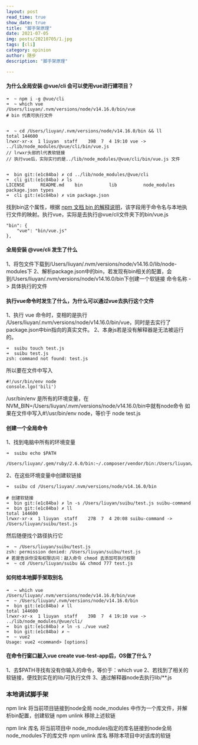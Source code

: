 ```yaml
---
layout: post
read_time: true
show_date: true
title: "脚手架原理"
date: 2021-07-05
img: posts/20210705/1.jpg
tags: [cli]
category: opinion
author: 随步
description: "脚手架原理"

---
```

#### 为什么全局安装 @vue/cli 会可以使用vue进行建项目？

```
➜  ~ npm i -g @vue/cli
➜  ~ which vue
/Users/liuyan/.nvm/versions/node/v14.16.0/bin/vue
# bin 代表可执行文件

```
```

➜  ~ cd /Users/liuyan/.nvm/versions/node/v14.16.0/bin && ll
total 144600
lrwxr-xr-x  1 liuyan  staff    39B  7  4 19:10 vue -> ../lib/node_modules/@vue/cli/bin/vue.js
// lrwxr头部的l代表软链接
// 执行vue后，实际实行的是../lib/node_modules/@vue/cli/bin/vue.js 文件

```
```

➜  bin git:(e1c84ba) ✗ cd ../lib/node_modules/@vue/cli
➜  cli git:(e1c84ba) ✗ ls
LICENSE      README.md    bin          lib          node_modules package.json types
➜  cli git:(e1c84ba) ✗ vim package.json

```
找到bin这个属性，根据 [npm 文档 bin 的解释说明](https://docs.npmjs.com/cli/v6/configuring-npm/package-json#bin)，该字段用于命令名与本地执行文件的映射。执行vue，实际是去执行@vue/cli文件夹下的bin/vue.js
```
"bin": {
    "vue": "bin/vue.js"
},
```

#### 全局安装 @vue/cli 发生了什么
1、将包文件下载到/Users/liuyan/.nvm/versions/node/v14.16.0/lib/node-modules下
2、解析package.json中的bin，若发现有bin相关的配置，会到/Users/liuyan/.nvm/versions/node/v14.16.0/bin下创建一个软链接
命令名称 -> 具体执行的文件

#### 执行vue命令时发生了什么，为什么可以通过vue去执行这个文件

1、执行 vue 命令时，变相的是执行 /Users/liuyan/.nvm/versions/node/v14.16.0/bin/vue，同时是去实行了package.json中bin指向的真实文件。
2、本身js若是没有解释器是无法被运行的。
```
➜  suibu touch test.js
➜  suibu test.js
zsh: command not found: test.js
```
所以要在文件中写入
```
#!/usr/bin/env node
console.lgo('bili')
```
/usr/bin/env 是所有的环境变量，在
NVM_BIN=/Users/liuyan/.nvm/versions/node/v14.16.0/bin中就有node命令
如果在文件中写入#!/usr/bin/env node，等价于 node test.js

#### 创建一个全局命令

1、找到电脑中所有的环境变量
```
➜  suibu echo $PATH

/Users/liuyan/.gem/ruby/2.6.0/bin:~/.composer/vendor/bin:/Users/liuyan/.nvm/versions/node/v14.16.0/bin:/usr/local/bin:/usr/bin:/bin:/usr/sbin:/sbin
```
2、在这些环境变量中创建软链接

```
➜  suibu cd /Users/liuyan/.nvm/versions/node/v14.16.0/bin

# 创建软链接
➜  bin git:(e1c84ba) ✗ ln -s /Users/liuyan/suibu/test.js suibu-command
➜  bin git:(e1c84ba) ✗ ll
total 144600
lrwxr-xr-x  1 liuyan  staff    27B  7  4 20:08 suibu-command -> /Users/liuyan/suibu/test.js
```
然后随便找个路径执行它
```
➜  ~ /Users/liuyan/suibu/test.js
zsh: permission denied: /Users/liuyan/suibu/test.js
# 若是告诉你没有权限访问：敲入命令 chmod 去添加可执行权限
➜  ~ cd /Users/liuyan/suibu && chmod 777 test.js
```


#### 如何给本地脚手架取别名
```
➜  ~ which vue
/Users/liuyan/.nvm/versions/node/v14.16.0/bin/vue
➜  ~ /Users/liuyan/.nvm/versions/node/v14.16.0/bin
➜  bin git:(e1c84ba) ✗ ll
total 144600
lrwxr-xr-x  1 liuyan  staff    39B  7  4 19:10 vue -> ../lib/node_modules/@vue/cli/
➜  bin git:(e1c84ba) ✗ ln -s ./vue vue2
➜  bin git:(e1c84ba) ✗ ~
➜  ~ vue2
Usage: vue2 <command> [options]
```

#### 在命令行窗口敲入vue create vue-test-app后，OS做了什么？
1、去$PATH寻找有没有你输入的命令，等价于：which vue
2、若找到了相关的软链接，便找到实在的lib/可执行文件
3、通过解释器node去执行lib/**.js


### 本地调试脚手架

npm link
将当前项目链接到node全局 node_modules 中作为一个库文件，并解析bin配置，创建软链
npm unlink
移除上述软链

npm link 库名
将当前项目中 node_modules指定的库名链接到node全局node_modules下的库文件
npm unlink 库名
移除本项目中对该库的软链
